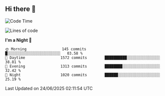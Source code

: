 ## Hi there 👋

<!--
**Wangmerlyn/Wangmerlyn** is a ✨ _special_ ✨ repository because its `README.md` (this file) appears on your GitHub profile.

Here are some ideas to get you started:

- 🔭 I’m currently working on ...
- 🌱 I’m currently learning ...
- 👯 I’m looking to collaborate on ...
- 🤔 I’m looking for help with ...
- 💬 Ask me about ...
- 📫 How to reach me: ...
- 😄 Pronouns: ...
- ⚡ Fun fact: ...
-->
<!--START_SECTION:waka-->
![Code Time](http://img.shields.io/badge/Code%20Time-375%20hrs%2021%20mins-blue)

![Lines of code](https://img.shields.io/badge/From%20Hello%20World%20I%27ve%20Written-19.6%20million%20lines%20of%20code-blue)

**I'm a Night 🦉** 

```text
🌞 Morning                145 commits         █░░░░░░░░░░░░░░░░░░░░░░░░   03.58 % 
🌆 Daytime                1572 commits        ██████████░░░░░░░░░░░░░░░   38.81 % 
🌃 Evening                1313 commits        ████████░░░░░░░░░░░░░░░░░   32.42 % 
🌙 Night                  1020 commits        ██████░░░░░░░░░░░░░░░░░░░   25.19 % 
```



 Last Updated on 24/06/2025 02:11:54 UTC
<!--END_SECTION:waka-->

